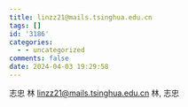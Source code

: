 ```yaml
---
title: linzz21@mails.tsinghua.edu.cn
tags: []
id: '3186'
categories:
  - - uncategorized
comments: false
date: 2024-04-03 19:29:58
---
```


志忠 林 linzz21@mails.tsinghua.edu.cn 林, 志忠